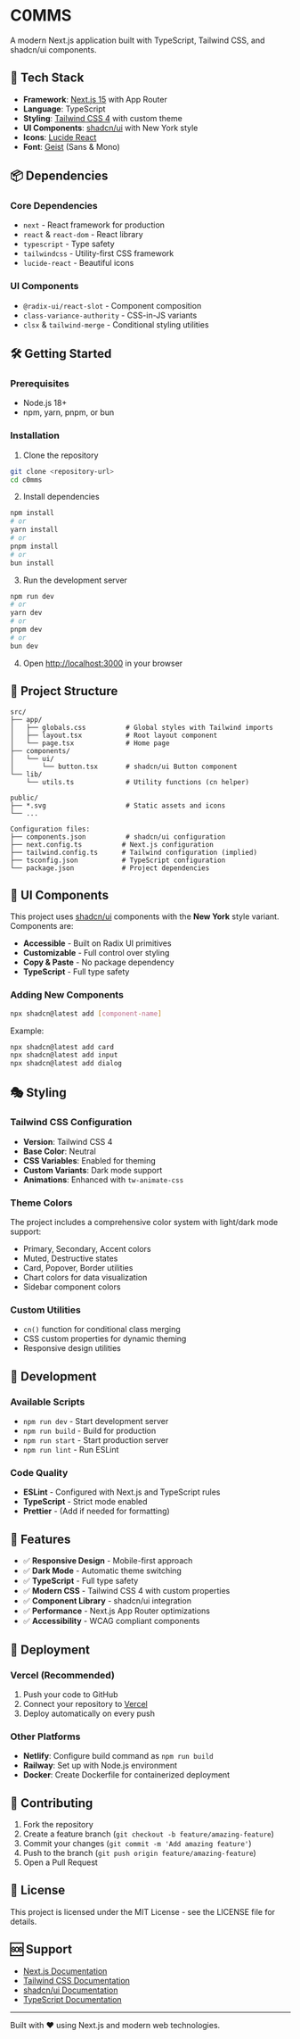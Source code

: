 # C0MMS

A modern Next.js application built with TypeScript, Tailwind CSS, and shadcn/ui components.

## 🚀 Tech Stack

- **Framework**: [Next.js 15](https://nextjs.org/) with App Router
- **Language**: TypeScript
- **Styling**: [Tailwind CSS 4](https://tailwindcss.com/) with custom theme
- **UI Components**: [shadcn/ui](https://ui.shadcn.com/) with New York style
- **Icons**: [Lucide React](https://lucide.dev/)
- **Font**: [Geist](https://vercel.com/font) (Sans & Mono)

## 📦 Dependencies

### Core Dependencies
- `next` - React framework for production
- `react` & `react-dom` - React library
- `typescript` - Type safety
- `tailwindcss` - Utility-first CSS framework
- `lucide-react` - Beautiful icons

### UI Components
- `@radix-ui/react-slot` - Component composition
- `class-variance-authority` - CSS-in-JS variants
- `clsx` & `tailwind-merge` - Conditional styling utilities

## 🛠️ Getting Started

### Prerequisites
- Node.js 18+ 
- npm, yarn, pnpm, or bun

### Installation

1. Clone the repository
```bash
git clone <repository-url>
cd c0mms
```

2. Install dependencies
```bash
npm install
# or
yarn install
# or
pnpm install
# or
bun install
```

3. Run the development server
```bash
npm run dev
# or
yarn dev
# or
pnpm dev
# or
bun dev
```

4. Open [http://localhost:3000](http://localhost:3000) in your browser

## 📁 Project Structure

```
src/
├── app/
│   ├── globals.css          # Global styles with Tailwind imports
│   ├── layout.tsx           # Root layout component
│   └── page.tsx             # Home page
├── components/
│   └── ui/
│       └── button.tsx       # shadcn/ui Button component
└── lib/
    └── utils.ts             # Utility functions (cn helper)

public/
├── *.svg                    # Static assets and icons
└── ...

Configuration files:
├── components.json          # shadcn/ui configuration
├── next.config.ts          # Next.js configuration
├── tailwind.config.ts      # Tailwind configuration (implied)
├── tsconfig.json           # TypeScript configuration
└── package.json            # Project dependencies
```

## 🎨 UI Components

This project uses [shadcn/ui](https://ui.shadcn.com/) components with the **New York** style variant. Components are:

- **Accessible** - Built on Radix UI primitives
- **Customizable** - Full control over styling
- **Copy & Paste** - No package dependency
- **TypeScript** - Full type safety

### Adding New Components

```bash
npx shadcn@latest add [component-name]
```

Example:
```bash
npx shadcn@latest add card
npx shadcn@latest add input
npx shadcn@latest add dialog
```

## 🎭 Styling

### Tailwind CSS Configuration
- **Version**: Tailwind CSS 4
- **Base Color**: Neutral
- **CSS Variables**: Enabled for theming
- **Custom Variants**: Dark mode support
- **Animations**: Enhanced with `tw-animate-css`

### Theme Colors
The project includes a comprehensive color system with light/dark mode support:
- Primary, Secondary, Accent colors
- Muted, Destructive states  
- Card, Popover, Border utilities
- Chart colors for data visualization
- Sidebar component colors

### Custom Utilities
- `cn()` function for conditional class merging
- CSS custom properties for dynamic theming
- Responsive design utilities

## 🔧 Development

### Available Scripts

- `npm run dev` - Start development server
- `npm run build` - Build for production
- `npm run start` - Start production server
- `npm run lint` - Run ESLint

### Code Quality
- **ESLint** - Configured with Next.js and TypeScript rules
- **TypeScript** - Strict mode enabled
- **Prettier** - (Add if needed for formatting)

## 📱 Features

- ✅ **Responsive Design** - Mobile-first approach
- ✅ **Dark Mode** - Automatic theme switching
- ✅ **TypeScript** - Full type safety
- ✅ **Modern CSS** - Tailwind CSS 4 with custom properties
- ✅ **Component Library** - shadcn/ui integration
- ✅ **Performance** - Next.js App Router optimizations
- ✅ **Accessibility** - WCAG compliant components

## 🚀 Deployment

### Vercel (Recommended)
1. Push your code to GitHub
2. Connect your repository to [Vercel](https://vercel.com)
3. Deploy automatically on every push

### Other Platforms
- **Netlify**: Configure build command as `npm run build`
- **Railway**: Set up with Node.js environment
- **Docker**: Create Dockerfile for containerized deployment

## 🤝 Contributing

1. Fork the repository
2. Create a feature branch (`git checkout -b feature/amazing-feature`)
3. Commit your changes (`git commit -m 'Add amazing feature'`)
4. Push to the branch (`git push origin feature/amazing-feature`)
5. Open a Pull Request

## 📄 License

This project is licensed under the MIT License - see the LICENSE file for details.

## 🆘 Support

- [Next.js Documentation](https://nextjs.org/docs)
- [Tailwind CSS Documentation](https://tailwindcss.com/docs)
- [shadcn/ui Documentation](https://ui.shadcn.com/)
- [TypeScript Documentation](https://www.typescriptlang.org/docs/)

---

Built with ❤️ using Next.js and modern web technologies.